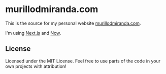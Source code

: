 # murillodmiranda.com

This is the source for my personal website [murillodmiranda.com](murillodmiranda.com).

I'm using [Next.js](https://nextjs.org/) and [Now](https://zeit.co/now).

## License

Licensed under the MIT License. Feel free to use parts of the code in your own projects with attribution!

